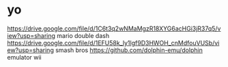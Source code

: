 # yo
https://drive.google.com/file/d/1C6t3q2wNMaMgzR18XYG6acHGi3jR37q5/view?usp=sharing mario double dash
https://drive.google.com/file/d/1EFU58k_ly1lgf9D3HWOH_cnMdfouVUSb/view?usp=sharing smash bros
https://github.com/dolphin-emu/dolphin emulator wii

